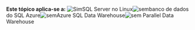 <Token>**Este tópico aplica-se a:** ![Sim](media/yes.png)SQL Server no Linux![sem](media/no.png)banco de dados do SQL Azure![sem](media/no.png)Azure SQL Data Warehouse![sem](media/no.png) Parallel Data Warehouse</Token>